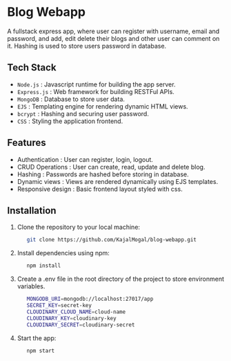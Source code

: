 # Blog Webapp


A fullstack express app, where user can register with username, email and password, and add, edit delete their blogs and other user can comment on it. Hashing is used to store users password in database.



## Tech Stack
- `Node.js` : Javascript runtime for building the app server.
- `Express.js` : Web framework for building RESTFul APIs.
- `MongoDB` : Database to store user data.
- `EJS` : Templating engine for rendering dynamic HTML views.
- `bcrypt` : Hashing and securing user password.
- `CSS` : Styling the application frontend.
  
  

## Features
- Authentication : User can register, login, logout.
- CRUD Operations : User can create, read, update and delete blog.
- Hashing : Passwords are hashed before storing in database.
- Dynamic views : Views are rendered dynamically using EJS templates.
- Responsive design : Basic frontend layout styled with css.

  

## Installation
1. Clone the repository to your local machine:
   ```bash
      git clone https://github.com/KajalMogal/blog-webapp.git
   ```

2. Install dependencies using npm:
   ```bash
      npm install
   ```

3. Create a .env file in the root directory of the project to store environment variables.
   ```bash
      MONGODB_URI=mongodb://localhost:27017/app
      SECRET_KEY=secret-key
      CLOUDINARY_CLOUD_NAME=cloud-name
      CLOUDINARY_KEY=cloudinary-key
      CLOUDINARY_SECRET=cloudinary-secret
   ```

4. Start the app:
   ```bash
      npm start
   ```
          
      

  

